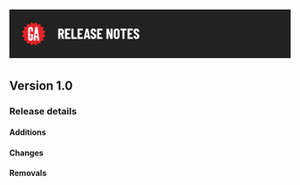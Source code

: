 # ![Release Notes](./assets/release-notes.png)

## Version 1.0

### Release details

#### Additions

#### Changes

#### Removals


